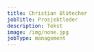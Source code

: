 ```yaml
---
title: Christian Blütecher
jobTitle: Prosjektleder
description: Tekst
image: /img/none.jpg
jobType: management
---
```


